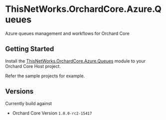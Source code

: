 # ThisNetWorks.OrchardCore.Azure.Queues
Azure queues management and workflows for Orchard Core

## Getting Started

Install the [ThisNetWorks.OrchardCore.Azure.Queues](https://www.nuget.org/packages/ThisNetWorks.OrchardCore.Azure.Queues) module to your Orchard Core Host project.

Refer the sample projects for example.

## Versions

Currently build against 

- Orchard Core Version `1.0.0-rc2-15417`